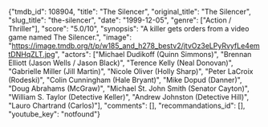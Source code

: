 {"tmdb_id": 108904, "title": "The Silencer", "original_title": "The Silencer", "slug_title": "the-silencer", "date": "1999-12-05", "genre": ["Action / Thriller"], "score": "5.0/10", "synopsis": "A killer gets orders from a video game named The Silencer.", "image": "https://image.tmdb.org/t/p/w185_and_h278_bestv2/jtvOz3eLPyRvyfLe4emtDNHqZLT.jpg", "actors": ["Michael Dudikoff (Quinn Simmons)", "Brennan Elliott (Jason Wells / Jason Black)", "Terence Kelly (Neal Donovan)", "Gabrielle Miller (Jill Martin)", "Nicole Oliver (Holly Sharp)", "Peter LaCroix (Rodeski)", "Colin Cunningham (Hale Bryant)", "Mike Dopud (Danner)", "Doug Abrahams (McGraw)", "Michael St. John Smith (Senator Cayton)", "William S. Taylor (Detective Keller)", "Andrew Johnston (Detective Hill)", "Lauro Chartrand (Carlos)"], "comments": [], "recommandations_id": [], "youtube_key": "notfound"}